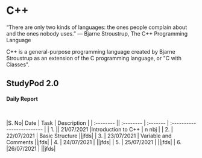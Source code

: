 
# C++

“There are only two kinds of languages: the ones people complain about and the ones nobody uses.”
― Bjarne Stroustrup, The C++ Programming Language

C++  is a general-purpose programming language created by Bjarne Stroustrup as an extension of the C programming language, or "C with Classes".




## StudyPod 2.0

#### Daily Report

```http
 
```

|S. No| Date | Task    | Description                |
| :-------- || :-------- | :------- | :------------------------- |
| 1. || 21/07/2021 |Introduction to C++ | n nbj |
| 2. | 22/07/2021 | Basic Structure  ||jfds|
| 3. | 23/07/2021 | Variable and Comments ||jfds|
| 4. | 24/07/2021 |  ||jfds|
| 5. | 25/07/2021 |  ||jfds|
| 6. |26/07/2021 |  ||jfds|





  
